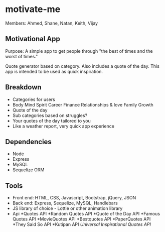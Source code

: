 # motivate-me

Members: Ahmed, Shane, Natan, Keith, Vijay

## Motivational App

Purpose: A simple app to get people through "the best of times and the worst of times." 

Quote generator based on category. Also includes a quote of the day. This app is intended to be used as quick inspiration. 

## Breakdown

- Categories for users
- Body
Mind
Spirit
Career
Finance
Relationships & love
Family
Growth
- Quote of the day
- Sub categories based on struggles?
- Your quotes of the day tailored to you
- Like a weather report, very quick app experience

## Dependencies

- Node
- Express
- MySQL
- Sequelize ORM

## Tools

- Front end: HTML, CSS, Javascript, Bootstrap, jQuery, JSON
- Back end: Express, Sequelize, MySQL, Handlebars
- JS library of choice - Lottie or other animation library
- Api
*Quotes API
*Random Quotes API
*Quote of the Day API
*Famous Quotes API 
*MovieQuotes API
*Bestquotes API
*PaperQuotes API
*They Said So API
*Kutipan API
*Universal Inspirational Quotes API*